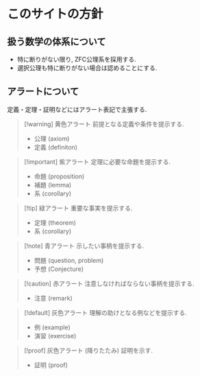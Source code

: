 # このサイトの方針

## 扱う数学の体系について
- 特に断りがない限り, ZFC公理系を採用する.
- 選択公理も特に断りがない場合は認めることにする.


## アラートについて

定義・定理・証明などにはアラート表記で主張する.


> [!warning] 黄色アラート
> 前提となる定義や条件を提示する.
> - 公理 (axiom)
> - 定義 (definiton)

> [!important] 紫アラート
> 定理に必要な命題を提示する.
> - 命題 (proposition)
> - 補題 (lemma)
> - 系 (corollary)

> [!tip] 緑アラート
> 重要な事実を提示する.
> - 定理 (theorem)
> - 系 (corollary)

> [!note] 青アラート
> 示したい事柄を提示する.
> - 問題 (question, problem)
> - 予想 (Conjecture)

> [!caution] 赤アラート
> 注意しなければならない事柄を提示する.
> - 注意 (remark)

> [!default] 灰色アラート
> 理解の助けとなる例などを提示する.
> - 例 (example)
> - 演習 (exercise)

> [!proof] 灰色アラート (降りたたみ)
> 証明を示す.
> - 証明 (proof)

